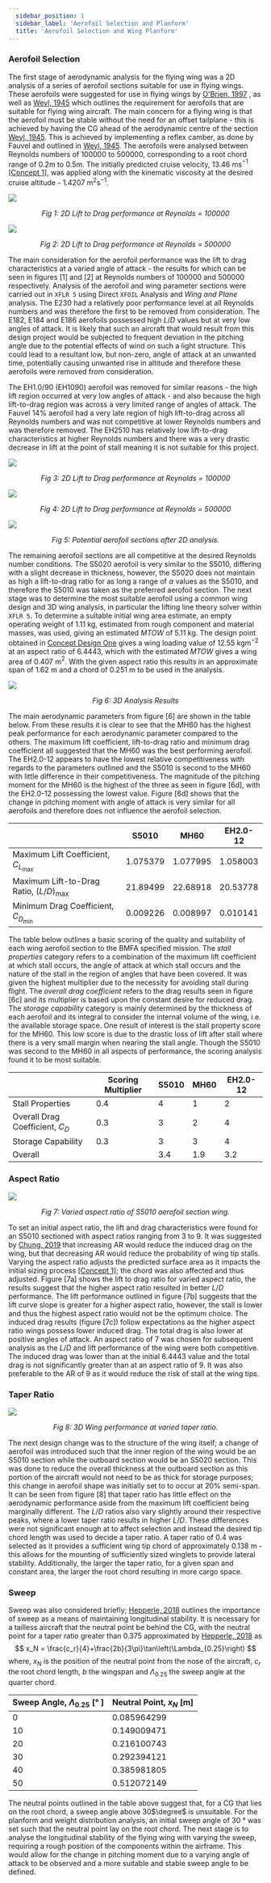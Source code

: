 ```yaml
---
  sidebar_position: 1
  sidebar_label: 'Aerofoil Selection and Planform'
  title: 'Aerofoil Selection and Wing Planform'
---
```

### Aerofoil Selection
The first stage of aerodynamic analysis for the flying wing was a 2D analysis of a series of aerofoil sections suitable for use in flying wings. These aerofoils were suggested for use in flying wings by [O'Brien, 1997](/docs/references) , as well as [Weyl, 1945](/docs/references) which outlines the requirement for aerofoils that are suitable for flying wing aircraft. The main concern for a flying wing is that the aerofoil must be stable without the need for an offset tailplane - this is achieved by having the CG ahead of the aerodynamic centre of the section [Weyl, 1945](/docs/references). This is achieved by implementing a reflex camber, as done by Fauvel and outlined in [Weyl, 1945](/docs/references). The aerofoils were analysed between Reynolds numbers of 100000 to 500000, corresponding to a root chord range of 0.2m to 0.5m. The initially predicted cruise velocity, 13.46 ms$^{−1}$ [[Concept 1](/docs/Concept1/sizing)], was applied along with the kinematic viscosity at the desired cruise altitude - 1.4207 m$^2$s$^{−1}$.

![](/img/Concept2/L_D_100k.png)<center><i>Fig 1: 2D Lift to Drag performance at Reynolds =
100000</i></center>

![](/img/Concept2/L_D_500k.png)<center><i>Fig 2: 2D Lift to Drag performance at Reynolds =
500000</i></center>

The main consideration for the aerofoil performance was the lift to drag characteristics at a varied angle of attack - the results for which can be seen in figures [1] and [2] at Reynolds numbers of 100000 and 500000 respectively. Analysis of the aerofoil and wing parameter sections were carried out in `XFLR 5` using Direct `XFOIL` Analysis and *Wing and Plane* analysis. The E230 had a relatively poor performance level at all Reynolds numbers and was therefore the first to be removed from consideration. The E182, E184 and E186 aerofoils possessed high $L/D$ values but at very low angles of attack. It is likely that such an aircraft that would result from this design project would be subjected to frequent deviation in the pitching angle due to the potential effects of wind on such a light structure. This could lead to a resultant low, but non-zero, angle of attack at an unwanted time, potentially causing unwanted rise in altitude and therefore these aerofoils were removed from consideration.

The EH1.0/90 (EH1090) aerofoil was removed for similar reasons - the high lift region occurred at very low angles of attack - and also because the high lift-to-drag region was across a very limited range of angles of attack. The Fauvel 14% aerofoil had a very late region of high lift-to-drag across all Reynolds numbers and was not competitive at lower Reynolds numbers and was therefore removed. The EH2510 has relatively low lift-to-drag characteristics at higher Reynolds numbers and there was a very drastic decrease in lift at the point of stall meaning it is not suitable for this project.

![](/img/concept2/L_D_100k_Reduced.png)<center><i>Fig 3: 2D Lift to Drag performance at Reynolds = 100000</i></center>

![](/img/concept2/L_D_500k_Reduced.png)<center><i>Fig 4: 2D Lift to Drag performance at Reynolds = 500000</i></center>

![](/img/concept2/aerofoils.png)<center><i>Fig 5: Potential aerofoil sections after 2D analysis.</i></center>

The remaining aerofoil sections are all competitive at the desired Reynolds number conditions. The S5020 aerofoil is very similar to the S5010, differing with a slight decrease in thickness, however, the S5020 does not maintain as high a lift-to-drag ratio for as long a range of $\alpha$ values as the S5010, and therefore the S5010 was taken as the preferred aerofoil section. The next stage was to determine the most suitable aerofoil using a common wing design and 3D wing analysis, in particular the lifting line theory solver within `XFLR 5`. To determine a suitable initial wing area estimate, an empty operating weight of 1.11 kg, estimated from rough component and material masses, was used, giving an estimated *MTOW* of 5.11 kg. The design point obtained in [Concept Design One](/docs/Concept1/sizing) gives a wing loading value of 12.55 kgm$^{−2}$ at an aspect ratio of 6.4443, which with the estimated *MTOW* gives a wing area of 0.407 m$^2$. With the given aspect ratio this results in an approximate span of 1.62 m and a chord of 0.251 m to be used in the analysis.

![](/img/concept2/3d_analysis.png)<center><i>Fig 6: 3D Analysis Results</i></center>

The main aerodynamic parameters from figure [6] are shown in the table below. From these results it is clear to see that the MH60 has the highest peak performance for each aerodynamic parameter compared to the others. The maximum lift coefficient, lift-to-drag ratio and minimum drag coefficient all suggested that the MH60 was the best performing aerofoil. The EH2.0-12 appears to have the lowest relative competitiveness with regards to the parameters outlined and the S5010 is second to the MH60 with little difference in their competitiveness. The magnitude of the pitching moment for the MH60 is the highest of the three as seen in figure [6d], with the EH2.0-12 possessing the lowest value. Figure [6d] shows that the change in pitching moment with angle of attack is very similar for all aerofoils and therefore does not influence the aerofoil selection.

|                                                             |S5010     |MH60      |EH2.0-12|
|-------------------------------------------------------------|----------|----------|----------|
|Maximum Lift Coefficient, $C_{L_\mathrm{max}}$               |1.075379  |1.077995  |1.058003|
|Maximum Lift-to-Drag Ratio, $\left(L/D\right)_\mathrm{max}$  |21.89499  |22.68918  |20.53778|
|Minimum Drag Coefficient, $C_{D_\mathrm{min}}$               |0.009226  |0.008997  |0.010141|

The table below outlines a basic scoring of the quality and suitability of each wing aerofoil section to the BMFA specified mission. The *stall properties* category refers to a combination of the maximum lift coefficient at which stall occurs, the angle of attack at which stall occurs and the nature of the stall in the region of angles that have been covered. It was given the highest multiplier due to the necessity for avoiding stall during flight. The *overall drag coefficient* refers to the drag results seen in figure [6c] and its multiplier is based upon the constant desire for reduced drag. The *storage capability* category is mainly determined by the thickness of each aerofoil and its integral to consider the internal volume of the wing, i.e. the available storage space. One result of interest is the stall property score for the MH60. This low score is due to the drastic loss of lift after stall where there is a very small margin when nearing the stall angle. Though the S5010 was second to the MH60 in all aspects of performance, the scoring analysis found it to be most suitable.

|                                 |Scoring Multiplier  |S5010  |MH60  |EH2.0-12|
|---------------------------------|--------------------|-------|------|----------|
|Stall Properties                 |0.4                 |4      |1     |2|
|Overall Drag Coefficient, $C_D$  |0.3                 |3      |2     |4|
|Storage Capability               |0.3                 |3      |3     |4|
|Overall                          |                    |3.4    |1.9   |3.2|

### Aspect Ratio

![](/img/concept2/AR_analysis.png)<center><i>Fig 7: Varied aspect ratio of S5010 aerofoil section wing.</i></center>

To set an initial aspect ratio, the lift and drag characteristics were found for an S5010 sectioned with aspect ratios ranging from 3 to 9. It was suggested by [Chung, 2019](/docs/references) that increasing AR would reduce the induced drag on the wing, but that decreasing AR would reduce the probability of wing tip stalls. Varying the aspect ratio adjusts the predicted surface area as it impacts the initial sizing process [[Concept 1]](/docs/Concept1/sizing); the chord was also affected and thus adjusted. Figure [7a] shows the lift to drag ratio for varied aspect ratio, the results suggest that the higher aspect ratio resulted in better $L/D$ performance. The lift performance outlined in figure [7b] suggests that the lift curve slope is greater for a higher aspect ratio, however, the stall is lower and thus the highest aspect ratio would not be the optimum choice. The induced drag results (figure [7c]) follow expectations as the higher aspect ratio wings possess lower induced drag. The total drag is also lower at positive angles of attack. An aspect ratio of 7 was chosen for subsequent analysis as the $L/D$ and lift performance of the wing were both competitive. The induced drag was lower than at the initial 6.4443 value and the total drag is not significantly greater than at an aspect ratio of 9. It was also preferable to the AR of 9 as it would reduce the risk of stall at the wing tips.

### Taper Ratio

![](/img/Concept2/taper.png)<center><i>Fig 8: 3D Wing performance at varied taper ratio.</i></center>

The next design change was to the structure of the wing itself; a change of aerofoil was introduced such that the inner region of the wing would be an S5010 section while the outboard section would be an S5020 section. This was done to reduce the overall thickness at the outboard section as this portion of the aircraft would not need to be as thick for storage purposes; this change in aerofoil shape was initially set to to occur at 20% semi-span. It can be seen from figure [8] that taper ratio has little effect on the aerodynamic performance aside from the maximum lift coefficient being marginally different. The $L/D$ ratios also vary slightly around their respective peaks, where a lower taper ratio results in higher $L/D$. These differences were not significant enough at to affect selection and instead the desired tip chord length was used to decide a taper ratio. A taper ratio of 0.4 was selected as it provides a sufficient wing tip chord of approximately 0.138 m - this allows for the mounting of sufficiently sized winglets to provide lateral stability. Additionally, the larger the taper ratio, for a given span and constant area, the larger the root chord resulting in more cargo space.

### Sweep

Sweep was also considered briefly; [Hepperle, 2018](/docs/references) outlines the importance of sweep as a means of maintaining longitudinal stability. It is necessary for a tailless aircraft that the neutral point be behind the CG, with the neutral point for a taper ratio greater than 0.375 approximated by [Hepperle, 2018](/docs/references) as
$$
x_N = \frac{c_r}{4}+\frac{2b}{3\pi}\tan\left(\Lambda_{0.25}\right)
$$
where, $x_N$ is the position of the neutral point from the nose of the aircraft, $c_r$ the root chord length, $b$ the wingspan and $\Lambda_{0.25}$ the sweep angle at the quarter chord.

|Sweep Angle, $\Lambda_{0.25}$ \[° \]  |Neutral Point, $x_N$ \[m\]|
|--------------------------------------|----------------------------|
|0                                     |0.085964299|
|10                                    |0.149009471|
|20                                    |0.216100743|
|30                                    |0.292394121|
|40                                    |0.385981805|
|50                                    |0.512072149|

The neutral points outlined in the table above suggest that, for a CG that lies on the root chord, a sweep angle above 30$\degree$ is unsuitable. For the planform and weight distribution analysis, an initial sweep angle of 30 ° was set such that the neutral point lay on the root chord. The next stage is to analyse the longitudinal stability of the flying wing with varying the sweep, requiring a rough position of the components within the airframe. This would allow for the change in pitching moment due to a varying angle of attack to be observed and a more suitable and stable sweep angle to be defined.